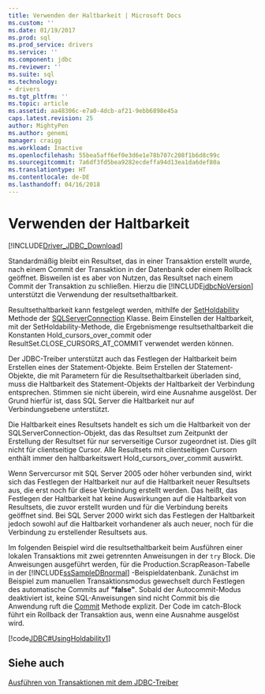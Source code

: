 ```yaml
---
title: Verwenden der Haltbarkeit | Microsoft Docs
ms.custom: ''
ms.date: 01/19/2017
ms.prod: sql
ms.prod_service: drivers
ms.service: ''
ms.component: jdbc
ms.reviewer: ''
ms.suite: sql
ms.technology:
- drivers
ms.tgt_pltfrm: ''
ms.topic: article
ms.assetid: aa48306c-e7a0-4dcb-af21-9ebb6898e45a
caps.latest.revision: 25
author: MightyPen
ms.author: genemi
manager: craigg
ms.workload: Inactive
ms.openlocfilehash: 55bea5aff6ef0e3d6e1e78b707c208f1b6d8c99c
ms.sourcegitcommit: 7a6df3fd5bea9282ecdeffa94d13ea1da6def80a
ms.translationtype: HT
ms.contentlocale: de-DE
ms.lasthandoff: 04/16/2018
---
```

# <a name="using-holdability"></a>Verwenden der Haltbarkeit
[!INCLUDE[Driver_JDBC_Download](../../includes/driver_jdbc_download.md)]

  Standardmäßig bleibt ein Resultset, das in einer Transaktion erstellt wurde, nach einem Commit der Transaktion in der Datenbank oder einem Rollback geöffnet. Bisweilen ist es aber von Nutzen, das Resultset nach einem Commit der Transaktion zu schließen. Hierzu die [!INCLUDE[jdbcNoVersion](../../includes/jdbcnoversion_md.md)] unterstützt die Verwendung der resultsethaltbarkeit.  
  
 Resultsethaltbarkeit kann festgelegt werden, mithilfe der [SetHoldability](../../connect/jdbc/reference/setholdability-method-sqlserverconnection.md) Methode der [SQLServerConnection](../../connect/jdbc/reference/sqlserverconnection-class.md) Klasse. Beim Einstellen der Haltbarkeit, mit der SetHoldability-Methode, die Ergebnismenge resultsethaltbarkeit die Konstanten Hold_cursors_over_commit oder ResultSet.CLOSE_CURSORS_AT_COMMIT verwendet werden können.  
  
 Der JDBC-Treiber unterstützt auch das Festlegen der Haltbarkeit beim Erstellen eines der Statement-Objekte. Beim Erstellen der Statement-Objekte, die mit Parametern für die Resultsethaltbarkeit überladen sind, muss die Haltbarkeit des Statement-Objekts der Haltbarkeit der Verbindung entsprechen. Stimmen sie nicht überein, wird eine Ausnahme ausgelöst. Der Grund hierfür ist, dass SQL Server die Haltbarkeit nur auf Verbindungsebene unterstützt.  
  
 Die Haltbarkeit eines Resultsets handelt es sich um die Haltbarkeit von der SQLServerConnection-Objekt, das das Resultset zum Zeitpunkt der Erstellung der Resultset für nur serverseitige Cursor zugeordnet ist. Dies gilt nicht für clientseitige Cursor. Alle Resultsets mit clientseitigen Cursorn enthält immer den haltbarkeitswert Hold_cursors_over_commit auswirkt.  
  
 Wenn Servercursor mit SQL Server 2005 oder höher verbunden sind, wirkt sich das Festlegen der Haltbarkeit nur auf die Haltbarkeit neuer Resultsets aus, die erst noch für diese Verbindung erstellt werden. Das heißt, das Festlegen der Haltbarkeit hat keine Auswirkungen auf die Haltbarkeit von Resultsets, die zuvor erstellt wurden und für die Verbindung bereits geöffnet sind. Bei SQL Server 2000 wirkt sich das Festlegen der Haltbarkeit jedoch sowohl auf die Haltbarkeit vorhandener als auch neuer, noch für die Verbindung zu erstellender Resultsets aus.  
  
 Im folgenden Beispiel wird die resultsethaltbarkeit beim Ausführen einer lokalen Transaktions mit zwei getrennten Anweisungen in der `try` Block. Die Anweisungen ausgeführt werden, für die Production.ScrapReason-Tabelle in der [!INCLUDE[ssSampleDBnormal](../../includes/sssampledbnormal_md.md)] -Beispieldatenbank. Zunächst im Beispiel zum manuellen Transaktionsmodus gewechselt durch Festlegen des automatische Commits auf **"false"**. Sobald der Autocommit-Modus deaktiviert ist, keine SQL-Anweisungen sind nicht Commit bis die Anwendung ruft die [Commit](../../connect/jdbc/reference/commit-method-sqlserverconnection.md) Methode explizit. Der Code im catch-Block führt ein Rollback der Transaktion aus, wenn eine Ausnahme ausgelöst wird.  
  
 [!code[JDBC#UsingHoldability1](../../connect/jdbc/codesnippet/Java/using-holdability_1.java)]  
  
## <a name="see-also"></a>Siehe auch  
 [Ausführen von Transaktionen mit dem JDBC-Treiber](../../connect/jdbc/performing-transactions-with-the-jdbc-driver.md)  
  
  
